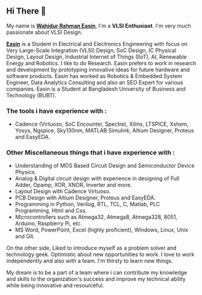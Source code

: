 ## Hi There 👋

My name is __[Wahidur Rahman Easin](https://www.linkedin.com/in/wahidur-r-easin/)__, I'm a __VLSI Enthusiast__. I'm very much passionate about VLSI Design.

__[Easin](https://www.linkedin.com/in/wahidur-r-easin/)__ is a Student in Electrical and Electronics Engineering with focus on Very Large-Scale Integration (VLSI) Design, SoC Design, IC Physical Design, Layout Design, Industrial Internet of Things (IIoT), AI, Renewable Energy and Robotics. I like to do Research. Easin prefers to work in research and development by prototyping innovative ideas for future hardware and software products. Easin has worked as Robotics & Embedded System Engineer, Data Analytics Consulting and also an SEO Expert for various companies. Easin is a Student at Bangladesh University of Business and Technology (BUBT).

### The tools i have experience with :  
- Cadence (Virtuoso, SoC Encounter, Spectre), Xilinx, LTSPICE, Xshem, Yosys, Ngspice, Sky130nm, MATLAB Simulink, Altium Designer, Proteus and EasyEDA.

### Other Miscellaneous things that i have experience with :
- Understanding of MOS Based Circuit Design and Semiconductor Device Physics.
- Analog & Digital circuit design with experience in designing of Full Adder, Opamp, XOR, XNOR, Inverter and more.
- Layout Design with Cadence Virtuoso.
- PCB Design with Altium Designer, Proteus and EasyEDA.
- Programming in Python, Verilog, RTL, TCL, C, Matlab, PLC Programming, Html and Css.
- Microcontrollers such as Atmega32, Atmega8, Atmega328, 8051, Arduino, Raspberry Pi, etc.
- MS Word, PowerPoint, Excel (highly proficient), Windows, Linux, Unix and Git.

On the other side, Liked to introduce myself as a problem solver and technology geek. Optimistic about new opportunities to work. I love to work independently and also with a team. I'm thirsty to learn new things.

My dream is to be a part of a team where i can contribute my knowledge and skills to the organization's success and improve my technical ability while being innovative and resourceful.
